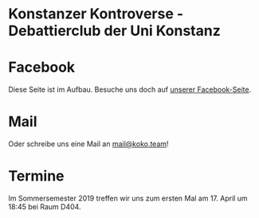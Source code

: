 # Konstanzer Kontroverse - Debattierclub der Uni Konstanz

# Facebook

Diese Seite ist im Aufbau. Besuche uns doch auf [unserer Facebook-Seite](https://www.facebook.com/KonstanzerKontroverse/). 

# Mail

Oder schreibe uns eine Mail an [mail@koko.team](mailto:mail@koko.team)!

# Termine

Im Sommersemester 2019 treffen wir uns zum ersten Mal am 17. April um 18:45 bei Raum D404.
